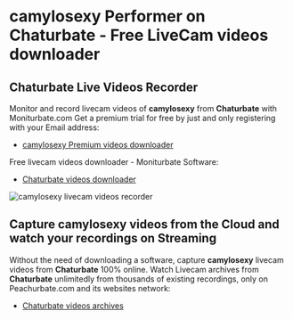 # camylosexy Performer on Chaturbate - Free LiveCam videos downloader

## Chaturbate Live Videos Recorder

Monitor and record livecam videos of **camylosexy** from **Chaturbate** with Moniturbate.com
Get a premium trial for free by just and only registering with your Email address:
* [camylosexy Premium videos downloader](https://moniturbate.com/request-demo-licence-key.html)

Free livecam videos downloader - Moniturbate Software:
* [Chaturbate videos downloader](https://moniturbate.com/moniturbate-download-software.html)

![camylosexy livecam videos recorder](https://peachurnet.com/templates/moniturbate-software.png)


## Capture camylosexy videos from the Cloud and watch your recordings on Streaming

Without the need of downloading a software, capture **camylosexy** livecam videos from **Chaturbate** 100% online.
Watch Livecam archives from **Chaturbate** unlimitedly from thousands of existing recordings, only on Peachurbate.com and its websites network:
* [Chaturbate videos archives](https://peachurnet.com/)
